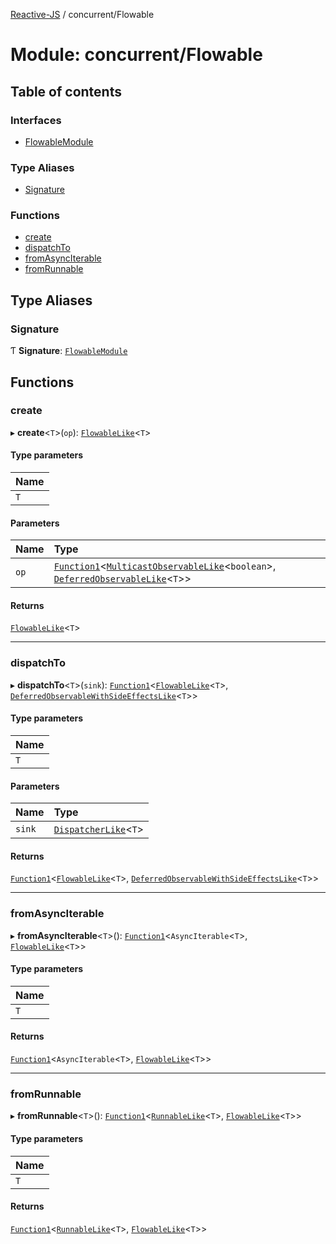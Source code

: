 [Reactive-JS](../README.md) / concurrent/Flowable

# Module: concurrent/Flowable

## Table of contents

### Interfaces

- [FlowableModule](../interfaces/concurrent_Flowable.FlowableModule.md)

### Type Aliases

- [Signature](concurrent_Flowable.md#signature)

### Functions

- [create](concurrent_Flowable.md#create)
- [dispatchTo](concurrent_Flowable.md#dispatchto)
- [fromAsyncIterable](concurrent_Flowable.md#fromasynciterable)
- [fromRunnable](concurrent_Flowable.md#fromrunnable)

## Type Aliases

### Signature

Ƭ **Signature**: [`FlowableModule`](../interfaces/concurrent_Flowable.FlowableModule.md)

## Functions

### create

▸ **create**<`T`\>(`op`): [`FlowableLike`](../interfaces/concurrent.FlowableLike.md)<`T`\>

#### Type parameters

| Name |
| :------ |
| `T` |

#### Parameters

| Name | Type |
| :------ | :------ |
| `op` | [`Function1`](functions.md#function1)<[`MulticastObservableLike`](../interfaces/concurrent.MulticastObservableLike.md)<`boolean`\>, [`DeferredObservableLike`](../interfaces/concurrent.DeferredObservableLike.md)<`T`\>\> |

#### Returns

[`FlowableLike`](../interfaces/concurrent.FlowableLike.md)<`T`\>

___

### dispatchTo

▸ **dispatchTo**<`T`\>(`sink`): [`Function1`](functions.md#function1)<[`FlowableLike`](../interfaces/concurrent.FlowableLike.md)<`T`\>, [`DeferredObservableWithSideEffectsLike`](../interfaces/concurrent.DeferredObservableWithSideEffectsLike.md)<`T`\>\>

#### Type parameters

| Name |
| :------ |
| `T` |

#### Parameters

| Name | Type |
| :------ | :------ |
| `sink` | [`DispatcherLike`](../interfaces/concurrent.DispatcherLike.md)<`T`\> |

#### Returns

[`Function1`](functions.md#function1)<[`FlowableLike`](../interfaces/concurrent.FlowableLike.md)<`T`\>, [`DeferredObservableWithSideEffectsLike`](../interfaces/concurrent.DeferredObservableWithSideEffectsLike.md)<`T`\>\>

___

### fromAsyncIterable

▸ **fromAsyncIterable**<`T`\>(): [`Function1`](functions.md#function1)<`AsyncIterable`<`T`\>, [`FlowableLike`](../interfaces/concurrent.FlowableLike.md)<`T`\>\>

#### Type parameters

| Name |
| :------ |
| `T` |

#### Returns

[`Function1`](functions.md#function1)<`AsyncIterable`<`T`\>, [`FlowableLike`](../interfaces/concurrent.FlowableLike.md)<`T`\>\>

___

### fromRunnable

▸ **fromRunnable**<`T`\>(): [`Function1`](functions.md#function1)<[`RunnableLike`](../interfaces/concurrent.RunnableLike.md)<`T`\>, [`FlowableLike`](../interfaces/concurrent.FlowableLike.md)<`T`\>\>

#### Type parameters

| Name |
| :------ |
| `T` |

#### Returns

[`Function1`](functions.md#function1)<[`RunnableLike`](../interfaces/concurrent.RunnableLike.md)<`T`\>, [`FlowableLike`](../interfaces/concurrent.FlowableLike.md)<`T`\>\>

